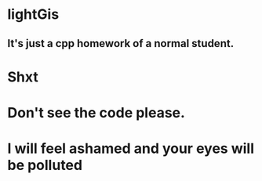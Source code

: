# lightGis

## It's just a cpp homework of a normal student.

# Shxt 
# Don't see the code please.
# I will feel ashamed and your eyes will be polluted
